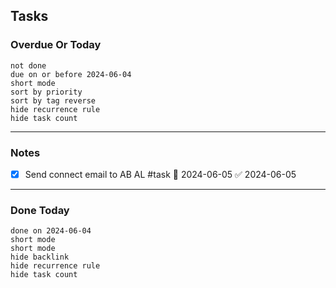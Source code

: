 ## Tasks 
### Overdue Or Today
```tasks 
not done 
due on or before 2024-06-04
short mode 
sort by priority
sort by tag reverse
hide recurrence rule
hide task count
```
----
### Notes

- [x] Send connect email to AB AL #task 📅 2024-06-05 ✅ 2024-06-05







----
### Done Today 
```tasks 
done on 2024-06-04
short mode 
short mode 
hide backlink
hide recurrence rule
hide task count
```








